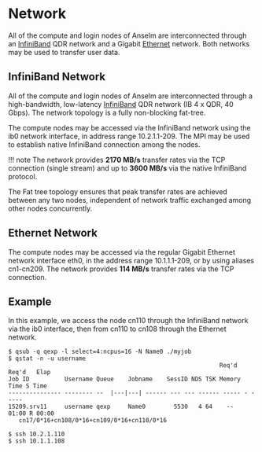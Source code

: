 # Network

All of the compute and login nodes of Anselm are interconnected through an [InfiniBand][a] QDR network and a Gigabit [Ethernet][b] network. Both networks may be used to transfer user data.

## InfiniBand Network

All of the compute and login nodes of Anselm are interconnected through a high-bandwidth, low-latency [InfiniBand][a] QDR network (IB 4 x QDR, 40 Gbps). The network topology is a fully non-blocking fat-tree.

The compute nodes may be accessed via the InfiniBand network using the ib0 network interface, in address range 10.2.1.1-209. The MPI may be used to establish native InfiniBand connection among the nodes.

!!! note
    The network provides **2170 MB/s** transfer rates via the TCP connection (single stream) and up to **3600 MB/s** via the native InfiniBand protocol.

The Fat tree topology ensures that peak transfer rates are achieved between any two nodes, independent of network traffic exchanged among other nodes concurrently.

## Ethernet Network

The compute nodes may be accessed via the regular Gigabit Ethernet network interface eth0, in the address range 10.1.1.1-209, or by using aliases cn1-cn209. The network provides **114 MB/s** transfer rates via the TCP connection.

## Example

In this example, we access the node cn110 through the InfiniBand network via the ib0 interface, then from cn110 to cn108 through the Ethernet network.

```console
$ qsub -q qexp -l select=4:ncpus=16 -N Name0 ./myjob
$ qstat -n -u username
                                                            Req'd Req'd   Elap
Job ID          Username Queue    Jobname    SessID NDS TSK Memory Time S Time
--------------- -------- --  |---|---| ------ --- --- ------ ----- - -----
15209.srv11     username qexp     Name0        5530   4 64    --  01:00 R 00:00
   cn17/0*16+cn108/0*16+cn109/0*16+cn110/0*16

$ ssh 10.2.1.110
$ ssh 10.1.1.108
```

[a]: http://en.wikipedia.org/wiki/InfiniBand
[b]: http://en.wikipedia.org/wiki/Ethernet
